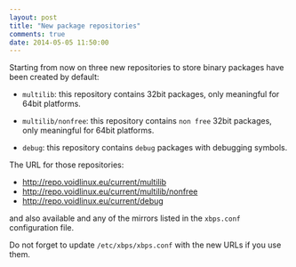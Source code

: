 ```yaml
---
layout: post
title: "New package repositories"
comments: true
date: 2014-05-05 11:50:00
---
```


Starting from now on three new repositories to store binary packages have been
created by default:

- `multilib`: this repository contains 32bit packages, only meaningful for 64bit platforms.

- `multilib/nonfree`: this repository contains `non free` 32bit packages, only
meaningful for 64bit platforms.

- `debug`: this repository contains `debug` packages with debugging symbols.

The URL for those repositories:

- http://repo.voidlinux.eu/current/multilib
- http://repo.voidlinux.eu/current/multilib/nonfree
- http://repo.voidlinux.eu/current/debug

and also available and any of the mirrors listed in the `xbps.conf` configuration file.

Do not forget to update `/etc/xbps/xbps.conf` with the new URLs if you use them.

